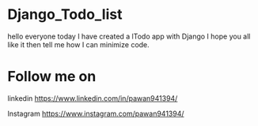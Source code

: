 # Django_Todo_list
  hello everyone today I have created a lTodo app with Django I hope you all like it then tell me how I can minimize code.

# Follow me on
  linkedin https://www.linkedin.com/in/pawan941394/

 Instagram https://www.instagram.com/pawan941394/

